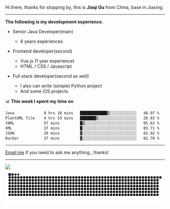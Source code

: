 Hi there, thanks for stopping by, this is **Jiaqi Gu** from China, base in Jiaxing.

---

**The following is my development experience.**

- Senior Java Developer(main)
  - 8 years experiences

- Frontend developer(second)
  - Vue.js (1 year experience)
  - HTML / CSS / Javascript
  
- Full stack developer(second as well)
  - I also can write (simple) Python project
  - And some iOS projects

📊 **This week I spent my time on**
<!--START_SECTION:waka-->

```text
Java             8 hrs 18 mins   ████████████▒░░░░░░░░░░░░   48.97 %
PlantUML file    4 hrs 53 mins   ███████▒░░░░░░░░░░░░░░░░░   28.83 %
YAML             57 mins         █▒░░░░░░░░░░░░░░░░░░░░░░░   05.62 %
XML              37 mins         █░░░░░░░░░░░░░░░░░░░░░░░░   03.71 %
JSON             29 mins         ▓░░░░░░░░░░░░░░░░░░░░░░░░   02.92 %
Docker           27 mins         ▓░░░░░░░░░░░░░░░░░░░░░░░░   02.70 %
```

<!--END_SECTION:waka-->

---

[Email me](mailto:htk2klwgr@mozmail.com?subject=Hiring_from_GitHub) if you need to ask me anything., thanks!

---

![]( https://visitor-badge.glitch.me/badge?page_id=githubgujiaqi)
![]( https://github.com/droid-Q/droid-Q/raw/output/github-contribution-grid-snake.svg#gh-dark-mode-only)

